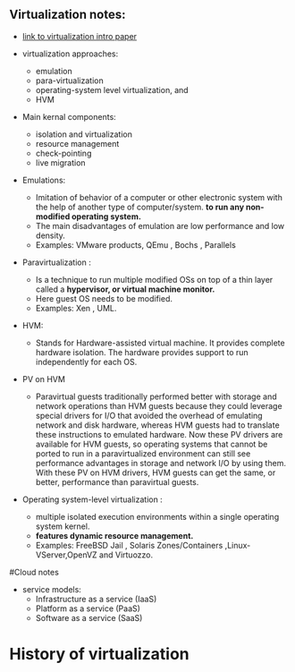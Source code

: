 ## Virtualization notes:

- [link to virtualization intro paper](http://download.openvz.org/doc/openvz-intro.pdf)

- virtualization approaches:
  * emulation
  * para-virtualization
  * operating-system level virtualization, and
  * HVM

- Main kernal components:
  * isolation and virtualization
  * resource management
  * check-pointing
  * live migration

- Emulations:
  * Imitation of behavior of a computer or other electronic system with the help of another type of computer/system. **to run any non-modified operating system.**
  * The main disadvantages of emulation are low performance and low density.
  * Examples: VMware products, QEmu , Bochs , Parallels

- Paravirtualization :
  * Is a technique to run multiple modified OSs on top of a thin layer called a **hypervisor, or virtual machine monitor.**
  * Here guest OS needs to be modified.
  * Examples: Xen , UML.

- HVM:
  * Stands for Hardware-assisted virtual machine. It provides complete hardware isolation. The hardware provides support to run independently for each OS.
- PV on HVM
  * Paravirtual guests traditionally performed better with storage and network operations than HVM guests because they could leverage special drivers for I/O that avoided the overhead of emulating network and disk hardware, whereas HVM guests had to translate these instructions to emulated hardware. Now these PV drivers are available for HVM guests, so operating systems that cannot be ported to run in a paravirtualized environment can still see performance advantages in storage and network I/O by using them. With these PV on HVM drivers, HVM guests can get the same, or better, performance than paravirtual guests.

- Operating system-level virtualization :
  * multiple isolated execution environments within a single operating system kernel.
  *  **features dynamic resource management.**
  * Examples: FreeBSD Jail , Solaris Zones/Containers ,Linux-VServer,OpenVZ and Virtuozzo.

#Cloud notes

- service models:
  * Infrastructure as a service (IaaS)
  * Platform as a service (PaaS)
  * Software as a service (SaaS)

# History of virtualization
